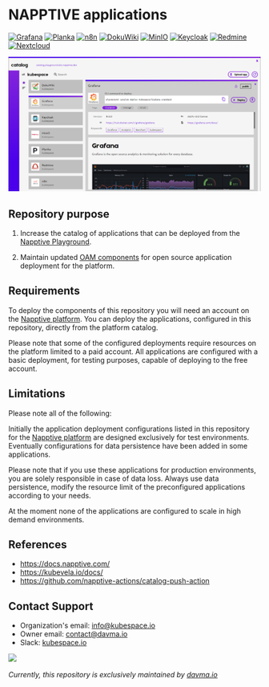 # NAPPTIVE applications

[![Grafana](https://github.com/kubespace-io/napptive-applications/actions/workflows/grafana-actions.yml/badge.svg)](https://github.com/kubespace-io/napptive-applications/actions/workflows/grafana-actions.yml)
[![Planka](https://github.com/kubespace-io/napptive-applications/actions/workflows/planka-actions.yml/badge.svg)](https://github.com/kubespace-io/napptive-applications/actions/workflows/planka-actions.yml)
[![n8n](https://github.com/kubespace-io/napptive-applications/actions/workflows/n8n-actions.yml/badge.svg)](https://github.com/kubespace-io/napptive-applications/actions/workflows/n8n-actions.yml)
[![DokuWiki](https://github.com/kubespace-io/napptive-applications/actions/workflows/dokuwiki-actions.yml/badge.svg)](https://github.com/kubespace-io/napptive-applications/actions/workflows/dokuwiki-actions.yml)
[![MinIO](https://github.com/kubespace-io/napptive-applications/actions/workflows/minio-actions.yml/badge.svg)](https://github.com/kubespace-io/napptive-applications/actions/workflows/minio-actions.yml)
[![Keycloak](https://github.com/kubespace-io/napptive-applications/actions/workflows/keycloak-actions.yml/badge.svg)](https://github.com/kubespace-io/napptive-applications/actions/workflows/keycloak-actions.yml)
[![Redmine](https://github.com/kubespace-io/napptive-applications/actions/workflows/redmine-actions.yml/badge.svg)](https://github.com/kubespace-io/napptive-applications/actions/workflows/redmine-actions.yml)
[![Nextcloud](https://github.com/kubespace-io/napptive-applications/actions/workflows/nextcloud-actions.yml/badge.svg)](https://github.com/kubespace-io/napptive-applications/actions/workflows/nextcloud-actions.yml)

<img src="https://raw.githubusercontent.com/kubespace-io/documentation-resources/main/images/catalog-example1.png"/>

## Repository purpose

1. Increase the catalog of applications that can be deployed from the [Napptive Playground](https://playground.napptive.dev/).

2. Maintain updated [OAM components](./applications/) for open source application deployment for the platform.

## Requirements

To deploy the components of this repository you will need an account on the [Napptive platform](https://napptive.com/). You can deploy the applications, configured in this repository, directly from the platform catalog.

Please note that some of the configured deployments require resources on the platform limited to a paid account. 
All applications are configured with a basic deployment, for testing purposes, capable of deploying to the free account.

## Limitations

Please note all of the following:

Initially the application deployment configurations listed in this repository for the [Napptive platform](https://napptive.com/) are designed exclusively for test environments. Eventually configurations for data persistence have been added in some applications.

Please note that if you use these applications for production environments, you are solely responsible in case of data loss. Always use data persistence, modify the resource limit of the preconfigured applications according to your needs.

At the moment none of the applications are configured to scale in high demand environments.

## References
* https://docs.napptive.com/
* https://kubevela.io/docs/
* https://github.com/napptive-actions/catalog-push-action

## Contact Support

- Organization's email: [info@kubespace.io](mailto:info@kubespace.io)
- Owner email: [contact@davma.io](mailto:contact@davma.io)
- Slack: [kubespace.io](https://join.slack.com/t/kubespaceio/shared_invite/zt-1twwd0egh-L8Hz1qz__BJXPQqOUdy3JA)

<img src="https://raw.githubusercontent.com/kubespace-io/.github/main/resources/images/kubespace.io-logo-black.png" width="600"/>


*Currently, this repository is exclusively maintained by [davma.io](https://github.com/davma-io)*